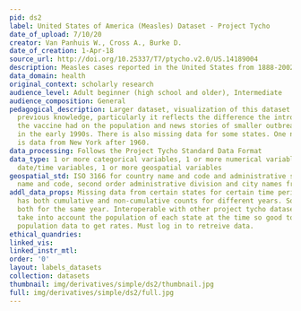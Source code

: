 ```yaml
---
pid: ds2
label: United States of America (Measles) Dataset - Project Tycho
date_of_upload: 7/10/20
creator: Van Panhuis W., Cross A., Burke D.
date_of_creation: 1-Apr-18
source_url: http://doi.org/10.25337/T7/ptycho.v2.0/US.14189004
description: Measles cases reported in the United States from 1888-2002.
data_domain: health
original_context: scholarly research
audience_level: Adult beginner (high school and older), Intermediate
audience_composition: General
pedagogical_description: Larger dataset, visualization of this dataset can reinforce
  previous knowledge, particularly it reflects the difference the introduction of
  the vaccine had on the population and news stories of smaller outbreaks happening
  in the early 1990s. There is also missing data for some states. One noticeable omission
  is data from New York after 1960.
data_processing: Follows the Project Tycho Standard Data Format
data_type: 1 or more categorical variables, 1 or more numerical variables, 1 or more
  date/time variables, 1 or more geospatial variables
geospatial_std: ISO 3166 for country name and code and administrative subdivision
  name and code, second order administrative division and city names from Geonames
addl_data_props: Missing data from certain states for certain time periods. The data
  has both cumulative and non-cumulative counts for different years. Some states have
  both for the same year. Interoperable with other project tycho datasets. Does not
  take into account the population of each state at the time so good to match with
  population data to get rates. Must log in to retreive data.
ethical_quandries: 
linked_vis: 
linked_instr_mtl: 
order: '0'
layout: labels_datasets
collection: datasets
thumbnail: img/derivatives/simple/ds2/thumbnail.jpg
full: img/derivatives/simple/ds2/full.jpg
---
```

